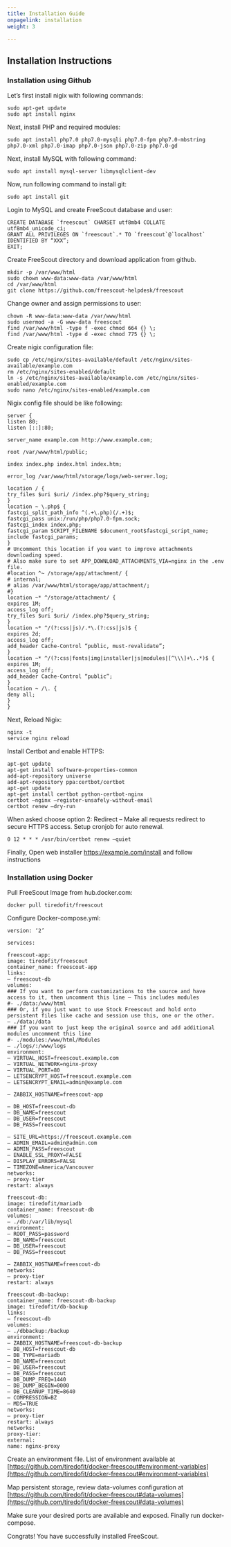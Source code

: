 ```yaml
---
title: Installation Guide
onpagelink: installation
weight: 3

---
```

Installation Instructions
-------------------------

### Installation using Github

Let’s first install nigix with following commands:

    sudo apt-get update
    sudo apt install nginx
    

Next, install PHP and required modules:

    sudo apt install php7.0 php7.0-mysqli php7.0-fpm php7.0-mbstring php7.0-xml php7.0-imap php7.0-json php7.0-zip php7.0-gd

Next, install MySQL with following command:

    sudo apt install mysql-server libmysqlclient-dev

Now, run following command to install git:

    sudo apt install git

Login to MySQL and create FreeScout database and user:

    CREATE DATABASE `freescout` CHARSET utf8mb4 COLLATE utf8mb4_unicode_ci;
    GRANT ALL PRIVILEGES ON `freescout`.* TO `freescout`@`localhost` IDENTIFIED BY “XXX”;
    EXIT;
    

Create FreeScout directory and download application from github.

    mkdir -p /var/www/html
    sudo chown www-data:www-data /var/www/html
    cd /var/www/html
    git clone https://github.com/freescout-helpdesk/freescout
    

Change owner and assign permissions to user:

    chown -R www-data:www-data /var/www/html
    sudo usermod -a -G www-data freescout
    find /var/www/html -type f -exec chmod 664 {} \;
    find /var/www/html -type d -exec chmod 775 {} \;
    

Create nigix configuration file:

    sudo cp /etc/nginx/sites-available/default /etc/nginx/sites-available/example.com
    rm /etc/nginx/sites-enabled/default
    ln -s /etc/nginx/sites-available/example.com /etc/nginx/sites-enabled/example.com
    sudo nano /etc/nginx/sites-enabled/example.com
    

Nigix config file should be like following:

    server {
    listen 80;
    listen [::]:80;
    
    server_name example.com http://www.example.com;
    
    root /var/www/html/public;
    
    index index.php index.html index.htm;
    
    error_log /var/www/html/storage/logs/web-server.log;
    
    location / {
    try_files $uri $uri/ /index.php?$query_string;
    }
    location ~ \.php$ {
    fastcgi_split_path_info ^(.+\.php)(/.+)$;
    fastcgi_pass unix:/run/php/php7.0-fpm.sock;
    fastcgi_index index.php;
    fastcgi_param SCRIPT_FILENAME $document_root$fastcgi_script_name;
    include fastcgi_params;
    }
    # Uncomment this location if you want to improve attachments downloading speed.
    # Also make sure to set APP_DOWNLOAD_ATTACHMENTS_VIA=nginx in the .env file.
    #location ^~ /storage/app/attachment/ {
    # internal;
    # alias /var/www/html/storage/app/attachment/;
    #}
    location ~* ^/storage/attachment/ {
    expires 1M;
    access_log off;
    try_files $uri $uri/ /index.php?$query_string;
    }
    location ~* ^/(?:css|js)/.*\.(?:css|js)$ {
    expires 2d;
    access_log off;
    add_header Cache-Control “public, must-revalidate”;
    }
    location ~* ^/(?:css|fonts|img|installer|js|modules|[^\\\]+\..*)$ {
    expires 1M;
    access_log off;
    add_header Cache-Control “public”;
    }
    location ~ /\. {
    deny all;
    }
    }
    

Next, Reload Nigix:

    nginx -t
    service nginx reload
    

Install Certbot and enable HTTPS:

    apt-get update
    apt-get install software-properties-common
    add-apt-repository universe
    add-apt-repository ppa:certbot/certbot
    apt-get update
    apt-get install certbot python-certbot-nginx
    certbot –nginx –register-unsafely-without-email
    certbot renew –dry-run
    

When asked choose option 2: Redirect – Make all requests redirect to secure HTTPS access. Setup cronjob for auto renewal.

    0 12 * * * /usr/bin/certbot renew –quiet

Finally, Open web installer https://example.com/install and follow instructions

### Installation using Docker

Pull FreeScout Image from hub.docker.com:

    docker pull tiredofit/freescout

Configure Docker-compose.yml:

    version: ‘2’
    
    services:
    
    freescout-app:
    image: tiredofit/freescout
    container_name: freescout-app
    links:
    – freescout-db
    volumes:
    ### If you want to perform customizations to the source and have access to it, then uncomment this line – This includes modules
    #- ./data:/www/html
    ### Or, if you just want to use Stock Freescout and hold onto persistent files like cache and session use this, one or the other.
    – ./data:/data
    ### If you want to just keep the original source and add additional modules uncomment this line
    #- ./modules:/www/html/Modules
    – ./logs/:/www/logs
    environment:
    – VIRTUAL_HOST=freescout.example.com
    – VIRTUAL_NETWORK=nginx-proxy
    – VIRTUAL_PORT=80
    – LETSENCRYPT_HOST=freescout.example.com
    – LETSENCRYPT_EMAIL=admin@example.com
    
    – ZABBIX_HOSTNAME=freescout-app
    
    – DB_HOST=freescout-db
    – DB_NAME=freescout
    – DB_USER=freescout
    – DB_PASS=freescout
    
    – SITE_URL=https://freescout.example.com
    – ADMIN_EMAIL=admin@admin.com
    – ADMIN_PASS=freescout
    – ENABLE_SSL_PROXY=FALSE
    – DISPLAY_ERRORS=FALSE
    – TIMEZONE=America/Vancouver
    networks:
    – proxy-tier
    restart: always
    
    freescout-db:
    image: tiredofit/mariadb
    container_name: freescout-db
    volumes:
    – ./db:/var/lib/mysql
    environment:
    – ROOT_PASS=password
    – DB_NAME=freescout
    – DB_USER=freescout
    – DB_PASS=freescout
    
    – ZABBIX_HOSTNAME=freescout-db
    networks:
    – proxy-tier
    restart: always
    
    freescout-db-backup:
    container_name: freescout-db-backup
    image: tiredofit/db-backup
    links:
    – freescout-db
    volumes:
    – ./dbbackup:/backup
    environment:
    – ZABBIX_HOSTNAME=freescout-db-backup
    – DB_HOST=freescout-db
    – DB_TYPE=mariadb
    – DB_NAME=freescout
    – DB_USER=freescout
    – DB_PASS=freescout
    – DB_DUMP_FREQ=1440
    – DB_DUMP_BEGIN=0000
    – DB_CLEANUP_TIME=8640
    – COMPRESSION=BZ
    – MD5=TRUE
    networks:
    – proxy-tier
    restart: always
    networks:
    proxy-tier:
    external:
    name: nginx-proxy
    

Create an environment file. List of environment available at [https://github.com/tiredofit/docker-freescout#environment-variables](https://github.com/tiredofit/docker-freescout#environment-variables)

Map persistent storage, review data-volumes configuration at [https://github.com/tiredofit/docker-freescout#data-volumes](https://github.com/tiredofit/docker-freescout#data-volumes)

Make sure your desired ports are available and exposed. Finally run docker-compose.

Congrats! You have successfully installed FreeScout.